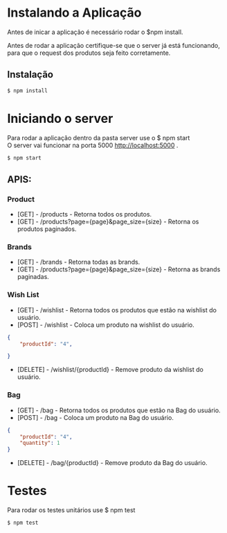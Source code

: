 ﻿# Instalando a Aplicação

Antes de inicar a aplicação é necessário rodar o $npm install.

Antes de rodar a aplicação certifique-se que o server já está funcionando, para que o request dos produtos seja feito corretamente.

## Instalação
```bash
$ npm install 
```

# Iniciando o server
Para rodar a aplicação dentro da pasta server use o $ npm start<br>
O server vai funcionar na porta 5000  [http://localhost:5000](http://localhost:5000) .

```bash
$ npm start
```


## APIS:

### Product

* [GET] - /products - Retorna todos os produtos.
* [GET] - /products?page={page}&page_size={size} - Retorna os produtos paginados.

### Brands

* [GET] - /brands - Retorna todas as brands.
* [GET] - /products?page={page}&page_size={size} - Retorna as brands paginadas.

### Wish List

* [GET] - /wishlist - Retorna todos os produtos que estão na wishlist do usuário.
* [POST] - /wishlist - Coloca um produto na wishlist do usuário.
```json
{
    "productId": "4",

}
```
* [DELETE] - /wishlist/{productId} - Remove produto da wishlist do usuário.

### Bag

* [GET] - /bag - Retorna todos os produtos que estão na Bag do usuário.
* [POST] - /bag - Coloca um produto na Bag do usuário.
```json
{
    "productId": "4",
    "quantity": 1
}
```
* [DELETE] - /bag/{productId} - Remove produto da Bag do usuário.


# Testes
Para rodar os testes unitários use $ npm test

```bash
$ npm test
```